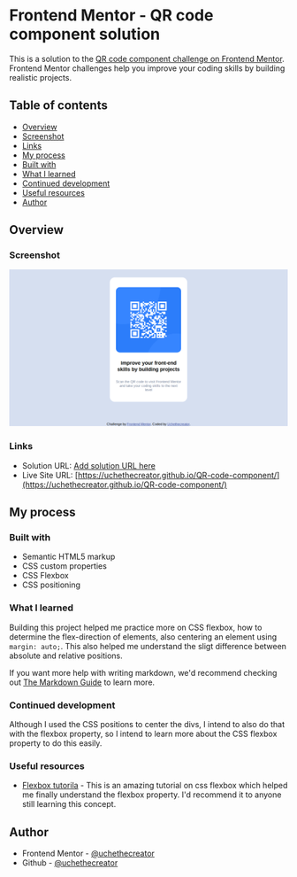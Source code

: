 # Frontend Mentor - QR code component solution

This is a solution to the [QR code component challenge on Frontend Mentor](https://www.frontendmentor.io/challenges/qr-code-component-iux_sIO_H). Frontend Mentor challenges help you improve your coding skills by building realistic projects. 

## Table of contents

  - [Overview](#overview)
  - [Screenshot](#screenshot)
  - [Links](#links)
  - [My process](#my-process)
  - [Built with](#built-with)
  - [What I learned](#what-i-learned)
  - [Continued development](#continued-development)
  - [Useful resources](#useful-resources)
  - [Author](#author)

## Overview

### Screenshot

![](/Screenshot.png)

### Links

- Solution URL: [Add solution URL here](https://your-solution-url.com)
- Live Site URL: [https://uchethecreator.github.io/QR-code-component/](https://uchethecreator.github.io/QR-code-component/)

## My process

### Built with

- Semantic HTML5 markup
- CSS custom properties
- CSS Flexbox
- CSS positioning


### What I learned

Building this project helped me practice more on CSS flexbox, how to determine the flex-direction of elements, also centering an element using <code>margin: auto;</code>. This also helped me understand the sligt difference between absolute and relative positions.


If you want more help with writing markdown, we'd recommend checking out [The Markdown Guide](https://www.markdownguide.org/) to learn more.


### Continued development

Although I used the CSS positions to center the divs, I intend to also do that with the flexbox property, so I intend to learn more about the CSS flexbox property to do this easily.


### Useful resources

- [Flexbox tutorila](https://youtu.be/-Wlt8NRtOpo) - This is an amazing tutorial on css flexbox which helped me finally understand the flexbox property. I'd recommend it to anyone still learning this concept.


## Author

- Frontend Mentor - [@uchethecreator](https://www.frontendmentor.io/profile/uchethecreator)
- Github - [@uchethecreator](https://www.github.com/uchethecreator)


